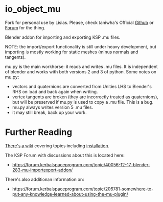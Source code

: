 io_object_mu
==========

Fork for personal use by Lisias. Please, check taniwha's Official [Github](https://github.com/taniwha/io_object_mu) or [Forum](https://forum.kerbalspaceprogram.com/index.php?/topic/40056-*) for the thing.

Blender addon for importing and exporting KSP .mu files.

NOTE: the import/export functionality is still under heavy development, but
importing is mostly working for static meshes (minus normals and tangents).

mu.py is the main workhorse: it reads and writes .mu files. It is independent
of blender and works with both versions 2 and 3 of python. Some notes on mu.py:

* vectors and quaternions are converted from Unities LHS to Blender's RHS on
load and back again when writing.
* vertex tangents are broken (they are incorrectly treated as quaternions), but
will be preserved if mu.py is used to copy a .mu file. This is a bug.
* mu.py always writes version 5 .mu files.
* it may still break, back up your work.

Further Reading
===============

[There's a wiki](https://github.com/taniwha/io_object_mu/wiki) covering topics
including [installation](https://github.com/taniwha/io_object_mu/wiki/Installation).

The KSP Forum with discussions about this is located here:
* https://forum.kerbalspaceprogram.com/topic/40056-12-17-blender-283-mu-importexport-addon/

There's also additionan information on:
* https://forum.kerbalspaceprogram.com/topic/206781-somewhere-to-put-any-knowledge-learned-about-using-the-mu-plugin/

